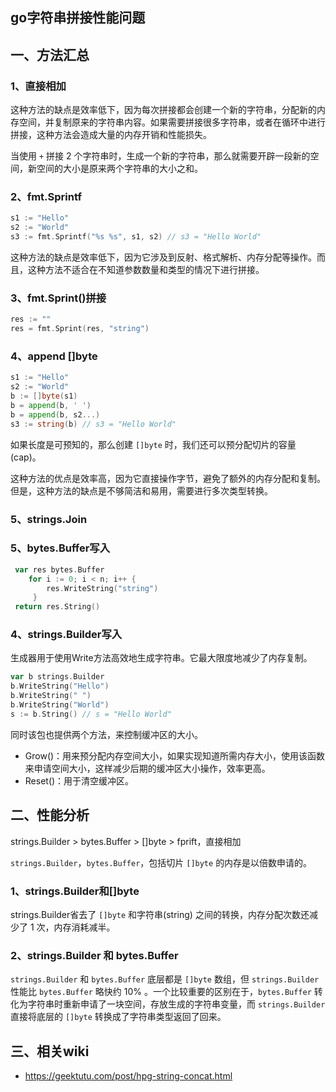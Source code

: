 ## go字符串拼接性能问题

## 一、方法汇总

### 1、直接相加

这种方法的缺点是效率低下，因为每次拼接都会创建一个新的字符串，分配新的内存空间，并复制原来的字符串内容。如果需要拼接很多字符串，或者在循环中进行拼接，这种方法会造成大量的内存开销和性能损失。

当使用 `+` 拼接 2 个字符串时，生成一个新的字符串，那么就需要开辟一段新的空间，新空间的大小是原来两个字符串的大小之和。

### 2、fmt.Sprintf

```go
s1 := "Hello"
s2 := "World"
s3 := fmt.Sprintf("%s %s", s1, s2) // s3 = "Hello World"
```

这种方法的缺点是效率低下，因为它涉及到反射、格式解析、内存分配等操作。而且，这种方法不适合在不知道参数数量和类型的情况下进行拼接。

### 3、fmt.Sprint()拼接

```go
res := ""
res = fmt.Sprint(res, "string")
```

### 4、append []byte

```go
s1 := "Hello"
s2 := "World"
b := []byte(s1)
b = append(b, ' ')
b = append(b, s2...)
s3 := string(b) // s3 = "Hello World"
```

如果长度是可预知的，那么创建 `[]byte` 时，我们还可以预分配切片的容量(cap)。

这种方法的优点是效率高，因为它直接操作字节，避免了额外的内存分配和复制。但是，这种方法的缺点是不够简洁和易用，需要进行多次类型转换。

### 5、strings.Join



### 5、bytes.Buffer写入

```go
 var res bytes.Buffer
    for i := 0; i < n; i++ {
        res.WriteString("string")
     }
 return res.String()
```

### 4、strings.Builder写入

生成器用于使用Write方法高效地生成字符串。它最大限度地减少了内存复制。

```go
var b strings.Builder
b.WriteString("Hello")
b.WriteString(" ")
b.WriteString("World")
s := b.String() // s = "Hello World"
```

同时该包也提供两个方法，来控制缓冲区的大小。

- Grow()：用来预分配内存空间大小，如果实现知道所需内存大小，使用该函数来申请空间大小，这样减少后期的缓冲区大小操作，效率更高。
- Reset()：用于清空缓冲区。

## 二、性能分析

strings.Builder > bytes.Buffer  > []byte > fprift，直接相加

`strings.Builder`，`bytes.Buffer`，包括切片 `[]byte` 的内存是以倍数申请的。

### 1、strings.Builder和[]byte

strings.Builder省去了 `[]byte` 和字符串(string) 之间的转换，内存分配次数还减少了 1 次，内存消耗减半。

### 2、strings.Builder 和 bytes.Buffer

`strings.Builder` 和 `bytes.Buffer` 底层都是 `[]byte` 数组，但 `strings.Builder` 性能比 `bytes.Buffer` 略快约 10% 。一个比较重要的区别在于，`bytes.Buffer` 转化为字符串时重新申请了一块空间，存放生成的字符串变量，而 `strings.Builder` 直接将底层的 `[]byte` 转换成了字符串类型返回了回来。

## 三、相关wiki

- https://geektutu.com/post/hpg-string-concat.html